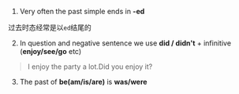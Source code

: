 1. Very often the past simple ends in **-ed**

过去时态经常是以`ed`结尾的

2. In question and negative sentence we use **did / didn't** + infinitive (**enjoy/see/go** etc)

> I enjoy the party a lot.Did you enjoy it?

3. The past of **be(am/is/are)** is **was/were**